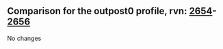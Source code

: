 ## Comparison for the outpost0 profile, rvn: [2654](https://github.com/PRO100KatYT/FortniteProfileRevisions/tree/main/profiles/outpost0/2654%20outpost0.json)-[2656](https://github.com/PRO100KatYT/FortniteProfileRevisions/tree/main/profiles/outpost0/2656%20outpost0.json)

No changes
